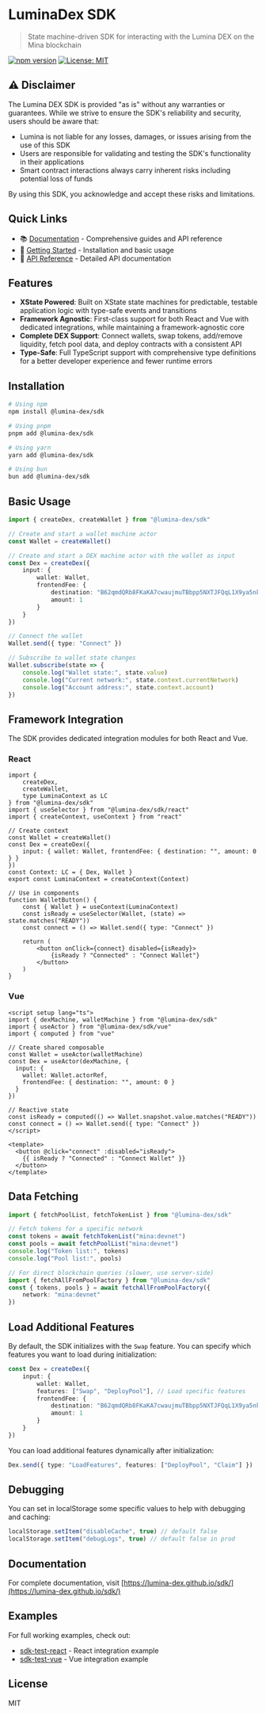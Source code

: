 # LuminaDex SDK

> State machine-driven SDK for interacting with the Lumina DEX on the Mina blockchain

[![npm version](https://img.shields.io/npm/v/@lumina-dex/sdk.svg)](https://www.npmjs.com/package/@lumina-dex/sdk)
[![License: MIT](https://img.shields.io/badge/License-MIT-green.svg)](https://opensource.org/licenses/MIT)

## ⚠️ Disclaimer

The Lumina DEX SDK is provided "as is" without any warranties or guarantees. While we strive to ensure the SDK's reliability and security, users should be aware that:

- Lumina is not liable for any losses, damages, or issues arising from the use of this SDK
- Users are responsible for validating and testing the SDK's functionality in their applications
- Smart contract interactions always carry inherent risks including potential loss of funds

By using this SDK, you acknowledge and accept these risks and limitations.

## Quick Links

- 📚 [Documentation](https://lumina-dex.github.io/sdk/) - Comprehensive guides and API reference
- 🚀 [Getting Started](https://lumina-dex.github.io/sdk/guide/getting-started) - Installation and basic usage
- 📖 [API Reference](https://lumina-dex.github.io/sdk/api/overview) - Detailed API documentation

## Features

- **XState Powered**: Built on XState state machines for predictable, testable application logic with type-safe events and transitions
- **Framework Agnostic**: First-class support for both React and Vue with dedicated integrations, while maintaining a framework-agnostic core
- **Complete DEX Support**: Connect wallets, swap tokens, add/remove liquidity, fetch pool data, and deploy contracts with a consistent API
- **Type-Safe**: Full TypeScript support with comprehensive type definitions for a better developer experience and fewer runtime errors

## Installation

```bash
# Using npm
npm install @lumina-dex/sdk

# Using pnpm
pnpm add @lumina-dex/sdk

# Using yarn
yarn add @lumina-dex/sdk

# Using bun
bun add @lumina-dex/sdk
```

## Basic Usage

```ts
import { createDex, createWallet } from "@lumina-dex/sdk"

// Create and start a wallet machine actor
const Wallet = createWallet()

// Create and start a DEX machine actor with the wallet as input
const Dex = createDex({
	input: {
		wallet: Wallet,
		frontendFee: {
			destination: "B62qmdQRb8FKaKA7cwaujmuTBbpp5NXTJFQqL1X9ya5nkvHSuWsiQ1H",
			amount: 1
		}
	}
})

// Connect the wallet
Wallet.send({ type: "Connect" })

// Subscribe to wallet state changes
Wallet.subscribe(state => {
	console.log("Wallet state:", state.value)
	console.log("Current network:", state.context.currentNetwork)
	console.log("Account address:", state.context.account)
})
```

## Framework Integration

The SDK provides dedicated integration modules for both React and Vue.

### React

```tsx
import {
	createDex,
	createWallet,
	type LuminaContext as LC
} from "@lumina-dex/sdk"
import { useSelector } from "@lumina-dex/sdk/react"
import { createContext, useContext } from "react"

// Create context
const Wallet = createWallet()
const Dex = createDex({
	input: { wallet: Wallet, frontendFee: { destination: "", amount: 0 } }
})
const Context: LC = { Dex, Wallet }
export const LuminaContext = createContext(Context)

// Use in components
function WalletButton() {
	const { Wallet } = useContext(LuminaContext)
	const isReady = useSelector(Wallet, (state) => state.matches("READY"))
	const connect = () => Wallet.send({ type: "Connect" })

	return (
		<button onClick={connect} disabled={isReady}>
			{isReady ? "Connected" : "Connect Wallet"}
		</button>
	)
}
```

### Vue

```vue
<script setup lang="ts">
import { dexMachine, walletMachine } from "@lumina-dex/sdk"
import { useActor } from "@lumina-dex/sdk/vue"
import { computed } from "vue"

// Create shared composable
const Wallet = useActor(walletMachine)
const Dex = useActor(dexMachine, {
  input: {
    wallet: Wallet.actorRef,
    frontendFee: { destination: "", amount: 0 }
  }
})

// Reactive state
const isReady = computed(() => Wallet.snapshot.value.matches("READY"))
const connect = () => Wallet.send({ type: "Connect" })
</script>

<template>
  <button @click="connect" :disabled="isReady">
    {{ isReady ? "Connected" : "Connect Wallet" }}
  </button>
</template>
```

## Data Fetching

```ts
import { fetchPoolList, fetchTokenList } from "@lumina-dex/sdk"

// Fetch tokens for a specific network
const tokens = await fetchTokenList("mina:devnet")
const pools = await fetchPoolList("mina:devnet")
console.log("Token list:", tokens)
console.log("Pool list:", pools)

// For direct blockchain queries (slower, use server-side)
import { fetchAllFromPoolFactory } from "@lumina-dex/sdk"
const { tokens, pools } = await fetchAllFromPoolFactory({
	network: "mina:devnet"
})
```

## Load Additional Features

By default, the SDK initializes with the `Swap` feature. You can specify which features you want to load during initialization:

```ts
const Dex = createDex({
	input: {
		wallet: Wallet,
		features: ["Swap", "DeployPool"], // Load specific features
		frontendFee: {
			destination: "B62qmdQRb8FKaKA7cwaujmuTBbpp5NXTJFQqL1X9ya5nkvHSuWsiQ1H",
			amount: 1
		}
	}
})
```

You can load additional features dynamically after initialization:

```ts
Dex.send({ type: "LoadFeatures", features: ["DeployPool", "Claim"] })
```

## Debugging

You can set in localStorage some specific values to help with debugging and caching:

```ts
localStorage.setItem("disableCache", true) // default false
localStorage.setItem("debugLogs", true) // default false in prod
```

## Documentation

For complete documentation, visit [https://lumina-dex.github.io/sdk/](https://lumina-dex.github.io/sdk/)

## Examples

For full working examples, check out:

- [sdk-test-react](https://github.com/Lumina-DEX/lumina/tree/main/packages/sdk-test-react) - React integration example
- [sdk-test-vue](https://github.com/Lumina-DEX/lumina/tree/main/packages/sdk-test-vue) - Vue integration example

## License

MIT

